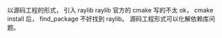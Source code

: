 以源码工程的形式， 引入 raylib
raylib 官方的 cmake 写的不太 ok， cmake install 后， find_package 不好找到 raylib。 源码工程形式可以化解依赖库问题。

